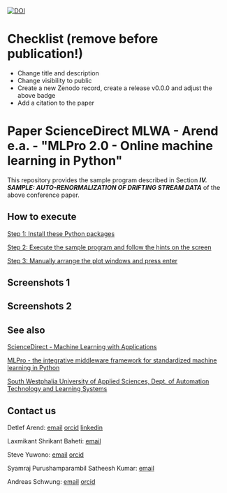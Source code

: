 [![DOI](https://zenodo.org/badge/DOI/10.5281/zenodo.13995893.svg)](https://doi.org/10.5281/zenodo.13995893)

# Checklist (remove before publication!)

- Change title and description
- Change visibility to public
- Create a new Zenodo record, create a release v0.0.0 and adjust the above badge
- Add a citation to the paper


# Paper ScienceDirect MLWA - Arend e.a. - "MLPro 2.0 - Online machine learning in Python"
This repository provides the sample program described in Section _**IV. SAMPLE: AUTO-RENORMALIZATION OF DRIFTING
STREAM DATA**_ of the above conference paper.

## How to execute

[Step 1: Install these Python packages](requirements.txt)

[Step 2: Execute the sample program and follow the hints on the screen](src/sample_auto-renormalization_of_drifting_stream_data.py)

[Step 3: Manually arrange the plot windows and press enter](video/window_arrangement.gif)

## Screenshots 1

## Screenshots 2

## See also

[ScienceDirect - Machine Learning with Applications](https://www.sciencedirect.com/journal/machine-learning-with-applications)

[MLPro - the integrative middleware framework for standardized machine learning in Python](https://mlpro.readthedocs.io/)

[South Westphalia University of Applied Sciences, Dept. of Automation Technology and Learning Systems](https://www.fh-swf.de/de/forschung___transfer_4/labore_3/labs/labor_fuer_automatisierungstechnik__soest_1/standardseite_57.php)


## Contact us

Detlef Arend: [email](mailto:arend.detlef@fh-swf.de) [orcid](https://orcid.org/my-orcid?orcid=0000-0002-8315-2346) [linkedin](https://www.linkedin.com/in/detlef-arend-65170527b)

Laxmikant Shrikant Baheti: [email](mailto:baheti.laxmikantshrikant@fh-swf.de) 

Steve Yuwono: [email](mailto:yuwono.steve@fh-swf.de) [orcid](https://orcid.org/0000-0001-7570-2726)

Syamraj Purushamparambil Satheesh Kumar: [email](purushamparambilsatheeshkumar.syamraj@fh-swf.de)

Andreas Schwung: [email](mailto:schwung.andreas@fh-swf.de) [orcid](https://orcid.org/0000-0001-8405-0977)
